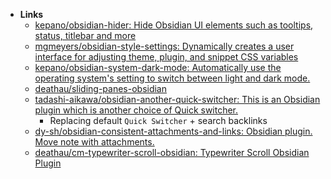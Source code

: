 - **Links**
	- [kepano/obsidian-hider: Hide Obsidian UI elements such as tooltips, status, titlebar and more](https://github.com/kepano/obsidian-hider)
	- [mgmeyers/obsidian-style-settings: Dynamically creates a user interface for adjusting theme, plugin, and snippet CSS variables](https://github.com/mgmeyers/obsidian-style-settings)
	- [kepano/obsidian-system-dark-mode: Automatically use the operating system's setting to switch between light and dark mode.](https://github.com/kepano/obsidian-system-dark-mode)
	- [deathau/sliding-panes-obsidian](https://github.com/deathau/sliding-panes-obsidian)
	- [tadashi-aikawa/obsidian-another-quick-switcher: This is an Obsidian plugin which is another choice of Quick switcher.](https://github.com/tadashi-aikawa/obsidian-another-quick-switcher)
		- Replacing default `Quick Switcher` + search backlinks
	- [dy-sh/obsidian-consistent-attachments-and-links: Obsidian plugin. Move note with attachments.](https://github.com/dy-sh/obsidian-consistent-attachments-and-links)
	- [deathau/cm-typewriter-scroll-obsidian: Typewriter Scroll Obsidian Plugin](https://github.com/deathau/cm-typewriter-scroll-obsidian)